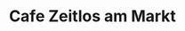 ---
title: "Cafe Zeitlos am Markt"
url: /annaberg-buchholz/cafe-zeitlos-am-markt/
shop: Bäckerei
---